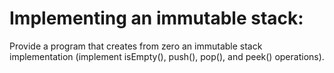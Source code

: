 # Implementing an immutable stack:
Provide a program that creates from zero an immutable stack implementation (implement isEmpty(), push(), pop(), and peek() operations).